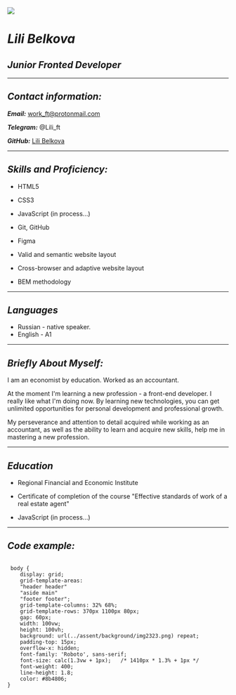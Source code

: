 <img src="../assent/photo-cv/photo.jpg width='180'">

# ***Lili Belkova***


## ***Junior Fronted Developer***

***


## ***Contact information:***


***Email:***  work_ft@protonmail.com


***Telegram:***	  @Lili_ft

***GitHub:***  [Lili Belkova](https://github.com/Lili-126)

***


## ***Skills and Proficiency:***

+  HTML5

+  CSS3

+  JavaScript (in process...)

+ Git, GitHub

+  Figma

+  Valid and semantic website layout

+  Cross-browser and adaptive website layout

+  BEM methodology

***

## ***Languages***


+ Russian - native speaker.
+ English - A1

***

## ***Briefly About Myself:***


I am an economist by education. Worked as an accountant.


At the moment I'm learning a new profession - a front-end developer. I really like what I'm doing now. By learning new technologies, you can get unlimited opportunities for personal development and professional growth.


My perseverance and attention to detail acquired while working as an accountant, as well as the ability to learn and acquire new skills, help me in mastering a new profession.


***

## ***Education***

+ Regional Financial and Economic Institute

+ Certificate of completion of the course "Effective standards of work of a real estate agent"

+ JavaScript (in process...)


***


## ***Code example:***
```

 body {
    display: grid;
    grid-template-areas:
    "header header"
    "aside main"
    "footer footer";
    grid-template-columns: 32% 68%;
    grid-template-rows: 370px 1100px 80px;
    gap: 60px;
    width: 100vw;
    height: 100vh;
    background: url(../assent/background/img2323.png) repeat;
    padding-top: 15px;
    overflow-x: hidden;
    font-family: 'Roboto', sans-serif;
    font-size: calc(1.3vw + 1px);   /* 1410px * 1.3% + 1px */
    font-weight: 400;
    line-height: 1.8;
    color: #8b4806;
}
   ```












